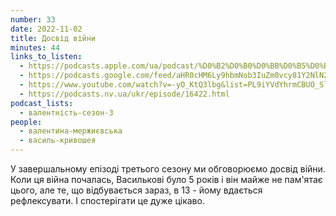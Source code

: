 ```yaml
---
number: 33
date: 2022-11-02
title: Досвід війни
minutes: 44
links_to_listen:
  - https://podcasts.apple.com/ua/podcast/%D0%B2%D0%B0%D0%BB%D0%B5%D0%BD%D1%82%D0%BD%D1%96%D1%81%D1%82%D1%8C/id1581632743
  - https://podcasts.google.com/feed/aHR0cHM6Ly9hbmNob3IuZm0vcy81Y2NlN2UzOC9wb2RjYXN0L3Jzcw/episode/YjVkZjg0NWYtNDAxZS00OTdiLWIwNGQtZGRlOGM4NDMxODhi?sa=X&ved=0CA0QkfYCahcKEwiA3tPkgpr7AhUAAAAAHQAAAAAQAQ
  - https://www.youtube.com/watch?v=-yO_KtQ3lbg&list=PL9iYVdYhrmCBUO_Sl0UyYX269LgN7vpq6&index=11
  - https://podcasts.nv.ua/ukr/episode/16422.html
podcast_lists:
  - валентність-сезон-3
people:
  - валентина-мержиєвська
  - василь-кривошея
---
```


У завершальному епізоді третього сезону ми обговорюємо досвід війни. Коли ця
війна почалась, Василькові було 5 років і він майже не пам'ятає цього, але те,
що відбувається зараз, в 13 - йому вдається рефлексувати. І спостерігати це
дуже цікаво.
